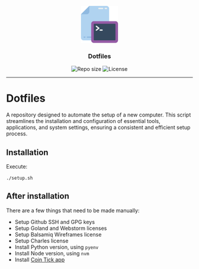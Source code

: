 <p align="center">
  <img src="media/dotfiles-logo.png" width="100" alt="Repository logo" />
</p>
<h3 align="center">Dotfiles</h3>
<p align="center">
    <img src="https://img.shields.io/github/repo-size/lhbelfanti/dotfiles?label=Repo%20size" alt="Repo size" />
    <img src="https://img.shields.io/github/license/lhbelfanti/dotfiles?label=License" alt="License" />
</p>

---

# Dotfiles

A repository designed to automate the setup of a new computer. This script streamlines the installation and configuration of essential tools, applications, and system settings, ensuring a consistent and efficient setup process.

## Installation

Execute: 
```
./setup.sh
```

## After installation

There are a few things that need to be made manually:
- Setup Github SSH and GPG keys
- Setup Goland and Webstorm licenses
- Setup Balsamiq Wireframes license
- Setup Charles license
- Install Python version, using `pyenv`
- Install Node version, using `nvm`
- Install [Coin Tick app](https://apps.apple.com/us/app/coin-tick-menu-bar-crypto/id1141688067?mt=12)
